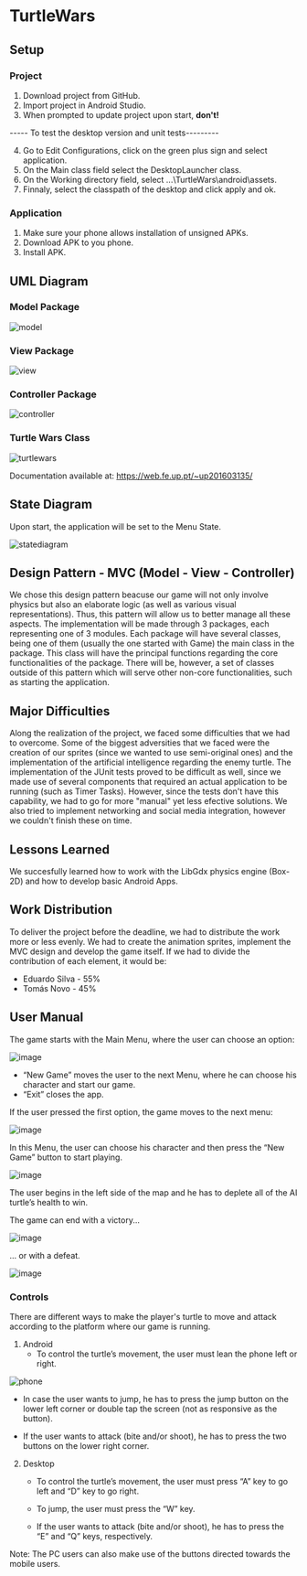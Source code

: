# TurtleWars

## Setup

### Project

1. Download project from GitHub.
2. Import project in Android Studio.
3. When prompted to update project upon start, **don't!**

----- To test the desktop version and unit tests---------

4. Go to Edit Configurations, click on the green plus sign and select application.
5. On the Main class field select the DesktopLauncher class.
6. On the Working directory field, select ...\TurtleWars\android\assets.
7. Finnaly, select the classpath of the desktop and click apply and ok.


### Application

1. Make sure your phone allows installation of unsigned APKs.
2. Download APK to you phone.
3. Install APK.

## UML Diagram

### Model Package

![model](https://user-images.githubusercontent.com/32617691/40853358-b3a71318-65c5-11e8-836b-5340ce41a03d.png)

### View Package

![view](https://user-images.githubusercontent.com/32617691/40853364-b6183f0a-65c5-11e8-961c-b40bfcddc99d.png)

### Controller Package

![controller](https://user-images.githubusercontent.com/32617691/40853602-9b82e8ce-65c6-11e8-8635-59185be3d61d.png)

### Turtle Wars Class

![turtlewars](https://user-images.githubusercontent.com/32617691/40853605-9cc05a78-65c6-11e8-894f-2343c6e35aa2.png)

Documentation available at: https://web.fe.up.pt/~up201603135/

## State Diagram

Upon start, the application will be set to the Menu State.

![statediagram](https://user-images.githubusercontent.com/32617691/40849896-1d72b7ee-65bb-11e8-862a-cec17c87812c.png)

## Design Pattern - MVC (Model - View - Controller)

We chose this design pattern beacuse our game will not only involve physics but also an elaborate logic (as well as various visual representations). Thus, this pattern will allow us to better manage all these aspects.
The implementation will be made through 3 packages, each representing one of 3 modules. Each package will have several classes, being one of them (usually the one started with Game) the main class in the package. This class will have the principal functions regarding the core functionalities of the package. There will be, however, a set of classes outside of this pattern which will serve other non-core functionalities, such as starting the application.

## Major Difficulties

Along the realization of the project, we faced some difficulties that we had to overcome. 
Some of the biggest adversities that we faced were the creation of our sprites (since we wanted to use semi-original ones) and the implementation of the artificial intelligence regarding the enemy turtle.
The implementation of the JUnit tests proved to be difficult as well, since we made use of several components that required an actual application to be running (such as Timer Tasks). However, since the tests don't have this capability, we had to go for more "manual" yet less efective solutions.
We also tried to implement networking and social media integration, however we couldn't finish these on time.

## Lessons Learned

We succesfully learned how to work with the LibGdx physics engine (Box-2D) and how to develop basic Android Apps.

## Work Distribution

To deliver the project before the deadline, we had to distribute the work more or less evenly. We had to create the animation sprites, implement the MVC design and develop the game itself. If we had to divide the contribution of each element, it would be:

* Eduardo Silva - 55%
* Tomás Novo - 45%

## User Manual

The game starts with the Main Menu, where the user can choose an option:

![image](https://user-images.githubusercontent.com/32617691/40850464-93bde15c-65bc-11e8-8b05-ef07989d0455.png)

* “New Game” moves the user to the next Menu, where he can choose his character and start our game.
* “Exit” closes the app.

If the user pressed the first option, the game moves to the next menu: 

![image](https://user-images.githubusercontent.com/32617691/40850954-dbe59a3c-65bd-11e8-976e-60b84eb3bc86.png)

In this Menu, the user can choose his character and then press the “New Game” button to start playing.


![image](https://user-images.githubusercontent.com/32617691/40851004-0165d286-65be-11e8-87d6-b8b525e7d373.png)

The user begins in the left side of the map and he has to deplete all of the AI turtle’s health to win. 

The game can end with a victory...

![image](https://user-images.githubusercontent.com/32617691/40851047-17c2a32e-65be-11e8-916e-a2cb3ba11900.png)

... or with a defeat.

![image](https://user-images.githubusercontent.com/32617691/40851074-27d3417e-65be-11e8-9d8b-c0f814b609b8.png)

### Controls

There are different ways to make the player's turtle to move and attack according to the platform where our game is running.

1. Android
   * To control the turtle’s movement, the user must lean the phone left or right.

![phone](https://user-images.githubusercontent.com/32617691/40852277-d36ba53c-65c1-11e8-972d-7fbd5e5e065b.png)

   * In case the user wants to jump, he has to press the jump button on the lower left corner or double tap the screen (not as responsive as the button).

   * If the user wants to attack (bite and/or shoot), he has to press the two buttons on the lower right corner.

2. Desktop

   * To control the turtle’s movement, the user must press “A” key to go left and “D” key to go right.

   * To jump, the user must press the “W” key.

   * If the user wants to attack (bite and/or shoot), he has to press the “E” and “Q” keys, respectively.
  
Note: The PC users can also make use of the buttons directed towards the mobile users.


